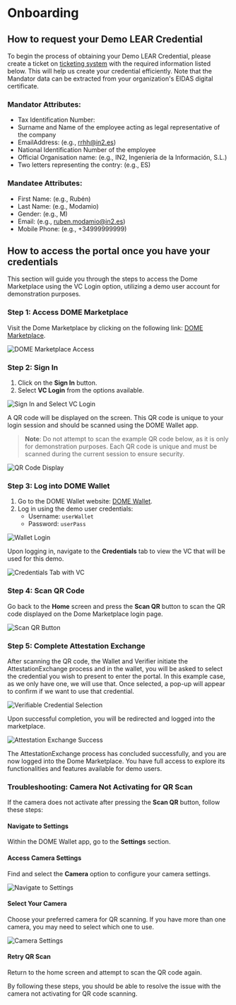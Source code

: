 # Onboarding

## How to request your Demo LEAR Credential
To begin the process of obtaining your Demo LEAR Credential, please create a ticket on [ticketing system](https://ticketing.dome-marketplace-dev.org/) with the required information listed below. This will help us create your credential efficiently. Note that the Mandator data can be extracted from your organization's EIDAS digital certificate.

### Mandator Attributes:
+ Tax Identification Number: 
+ Surname and Name of the employee acting as legal representative of the company
+ EmailAddress: (e.g., rrhh@in2.es)
+ National Identification Number of the employee
+ Official Organisation name: (e.g., IN2, Ingeniería de la Información, S.L.)
+ Two letters representing the contry: (e.g., ES)

### Mandatee Attributes:
+ First Name: (e.g., Rubén) 
+ Last Name: (e.g., Modamio)
+ Gender: (e.g., M)
+ Email: (e.g., ruben.modamio@in2.es)
+ Mobile Phone: (e.g., +34999999999)

## How to access the portal once you have your credentials

This section will guide you through the steps to access the Dome Marketplace using the VC Login option, utilizing a demo user account for demonstration purposes.

### Step 1: Access DOME Marketplace

Visit the Dome Marketplace by clicking on the following link: [DOME Marketplace](https://dome-marketplace-dev.org).

![DOME Marketplace Access](./assets/DOME_Marketplace_Access.png)

### Step 2: Sign In

1. Click on the **Sign In** button.
2. Select **VC Login** from the options available.

![Sign In and Select VC Login](./assets/Sign_In_And_Select_VC_Login.png)

A QR code will be displayed on the screen. This QR code is unique to your login session and should be scanned using the DOME Wallet app.

> **Note**: Do not attempt to scan the example QR code below, as it is only for demonstration purposes. Each QR code is unique and must be scanned during the current session to ensure security.

![QR Code Display](./assets/QR_Popup.png)

### Step 3: Log into DOME Wallet

1. Go to the DOME Wallet website: [DOME Wallet](https://dome-wallet.eu).
2. Log in using the demo user credentials:
    - Username: `userWallet`
    - Password: `userPass`

![Wallet Login](./assets/Wallet_Login.png)

Upon logging in, navigate to the **Credentials** tab to view the VC that will be used for this demo.

![Credentials Tab with VC](./assets/DOME_Wallet_Credentials_Page.png)

### Step 4: Scan QR Code

Go back to the **Home** screen and press the **Scan QR** button to scan the QR code displayed on the Dome Marketplace login page.

![Scan QR Button](./assets/DOME_Wallet_Home_Page.png)

### Step 5: Complete Attestation Exchange

After scanning the QR code, the Wallet and Verifier initiate the AttestationExchange process and in the wallet, you will be asked to select the credential you wish to present to enter the portal. In this example case, as we only have one, we will use that. Once selected, a pop-up will appear to confirm if we want to use that credential.

![Verifiable Credential Selection](./assets/DOME_Wallet_Select_Credential.png)

Upon successful completion, you will be redirected and logged into the marketplace.

![Attestation Exchange Success](./assets/VC_Login_Success.png)

The AttestationExchange process has concluded successfully, and you are now logged into the Dome Marketplace. You have full access to explore its functionalities and features available for demo users.

### Troubleshooting: Camera Not Activating for QR Scan

If the camera does not activate after pressing the **Scan QR** button, follow these steps:

#### Navigate to Settings

Within the DOME Wallet app, go to the **Settings** section.

#### Access Camera Settings

Find and select the **Camera** option to configure your camera settings.

![Navigate to Settings](./assets/DOME_Wallet_Settings_Page.png)

#### Select Your Camera

Choose your preferred camera for QR scanning. If you have more than one camera, you may need to select which one to use.

![Camera Settings](./assets/Dome_Wallet_Camera_Selector.png)

#### Retry QR Scan

Return to the home screen and attempt to scan the QR code again.

By following these steps, you should be able to resolve the issue with the camera not activating for QR code scanning.